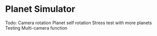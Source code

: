 # Planet Simulator

Todo: Camera rotation
      Planet self rotation
			Stress test with more planets
			Testing Multi-camera function
							
